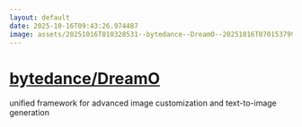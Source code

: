 ```yaml
---
layout: default
date: 2025-10-16T09:43:26.974487
image: assets/20251016T010328531--bytedance--DreamO--20251016T070153799--cropped.png
---
```


# [bytedance/DreamO](https://github.com/bytedance/DreamO)

unified framework for advanced image customization and text-to-image generation
